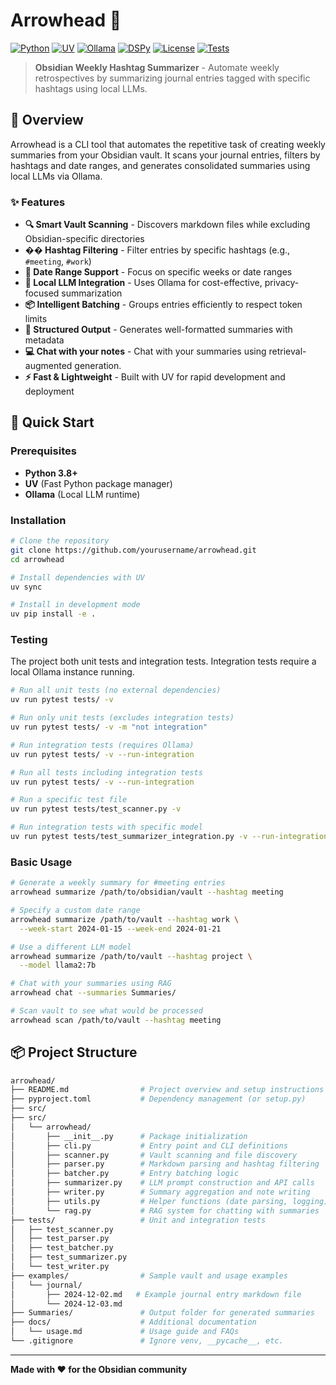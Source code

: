 # Arrowhead 🏹

[![Python](https://img.shields.io/badge/Python-3.8+-blue.svg)](https://python.org)
[![UV](https://img.shields.io/badge/UV-Fast%20Python%20Package%20Manager-orange.svg)](https://docs.astral.sh/uv/)
[![Ollama](https://img.shields.io/badge/Ollama-Local%20LLMs-green.svg)](https://ollama.ai)
[![DSPy](https://img.shields.io/badge/DSPy-Declarative%20LLM%20Programming-purple.svg)](https://github.com/stanfordnlp/dspy-ai)
[![License](https://img.shields.io/badge/License-MIT-yellow.svg)](LICENSE)
[![Tests](https://img.shields.io/badge/Tests-Passing-brightgreen.svg)](https://github.com/yourusername/arrowhead/actions)

> **Obsidian Weekly Hashtag Summarizer** - Automate weekly retrospectives by summarizing journal entries tagged with specific hashtags using local LLMs.

## 🎯 Overview

Arrowhead is a CLI tool that automates the repetitive task of creating weekly summaries from your Obsidian vault. It scans your journal entries, filters by hashtags and date ranges, and generates consolidated summaries using local LLMs via Ollama.

### ✨ Features

- **🔍 Smart Vault Scanning** - Discovers markdown files while excluding Obsidian-specific directories
- **��️ Hashtag Filtering** - Filter entries by specific hashtags (e.g., `#meeting`, `#work`)
- **📅 Date Range Support** - Focus on specific weeks or date ranges
- **🤖 Local LLM Integration** - Uses Ollama for cost-effective, privacy-focused summarization
- **📦 Intelligent Batching** - Groups entries efficiently to respect token limits
- **📝 Structured Output** - Generates well-formatted summaries with metadata
- **💻 Chat with your notes** - Chat with your summaries using retrieval-augmented generation.
- **⚡ Fast & Lightweight** - Built with UV for rapid development and deployment

## 🚀 Quick Start

### Prerequisites

- **Python 3.8+**
- **UV** (Fast Python package manager)
- **Ollama** (Local LLM runtime)

### Installation

```bash
# Clone the repository
git clone https://github.com/yourusername/arrowhead.git
cd arrowhead

# Install dependencies with UV
uv sync

# Install in development mode
uv pip install -e .
```

### Testing
The project both unit tests and integration tests. Integration tests require a local Ollama instance running.

```bash
# Run all unit tests (no external dependencies)
uv run pytest tests/ -v

# Run only unit tests (excludes integration tests)
uv run pytest tests/ -v -m "not integration"

# Run integration tests (requires Ollama)
uv run pytest tests/ -v --run-integration

# Run all tests including integration tests
uv run pytest tests/ -v --run-integration

# Run a specific test file
uv run pytest tests/test_scanner.py -v

# Run integration tests with specific model
uv run pytest tests/test_summarizer_integration.py -v --run-integration
```


### Basic Usage

```bash
# Generate a weekly summary for #meeting entries
arrowhead summarize /path/to/obsidian/vault --hashtag meeting

# Specify a custom date range
arrowhead summarize /path/to/vault --hashtag work \
  --week-start 2024-01-15 --week-end 2024-01-21

# Use a different LLM model
arrowhead summarize /path/to/vault --hashtag project \
  --model llama2:7b

# Chat with your summaries using RAG
arrowhead chat --summaries Summaries/

# Scan vault to see what would be processed
arrowhead scan /path/to/vault --hashtag meeting

```




## 📦 Project Structure

```bash
arrowhead/
├── README.md                # Project overview and setup instructions
├── pyproject.toml           # Dependency management (or setup.py)
├── src/
├── src/
│   └── arrowhead/
│       ├── __init__.py      # Package initialization
│       ├── cli.py           # Entry point and CLI definitions
│       ├── scanner.py       # Vault scanning and file discovery
│       ├── parser.py        # Markdown parsing and hashtag filtering
│       ├── batcher.py       # Entry batching logic
│       ├── summarizer.py    # LLM prompt construction and API calls
│       ├── writer.py        # Summary aggregation and note writing
│       ├── utils.py         # Helper functions (date parsing, logging)
│       └── rag.py           # RAG system for chatting with summaries
├── tests/                   # Unit and integration tests
│   ├── test_scanner.py
│   ├── test_parser.py
│   ├── test_batcher.py
│   ├── test_summarizer.py
│   └── test_writer.py
├── examples/                # Sample vault and usage examples
│   └── journal/
│       ├── 2024-12-02.md   # Example journal entry markdown file
│       └── 2024-12-03.md
├── Summaries/               # Output folder for generated summaries
├── docs/                    # Additional documentation
│   └── usage.md             # Usage guide and FAQs
└── .gitignore               # Ignore venv, __pycache__, etc.

```

---

**Made with ❤️ for the Obsidian community**